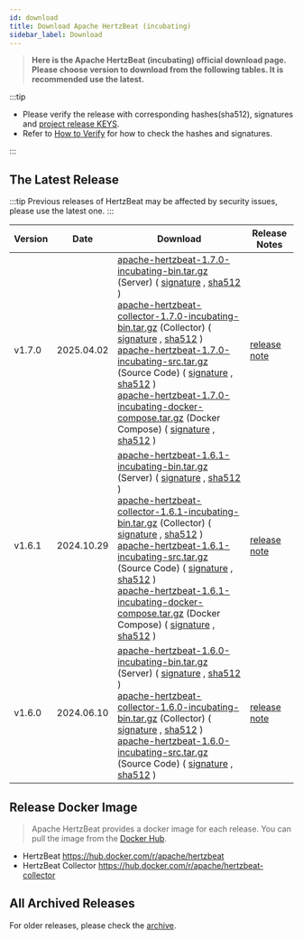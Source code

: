 ```yaml
---
id: download
title: Download Apache HertzBeat (incubating)
sidebar_label: Download
---
```


> **Here is the Apache HertzBeat (incubating) official download page.**
> **Please choose version to download from the following tables. It is recommended use the latest.**

:::tip

- Please verify the release with corresponding hashes(sha512), signatures and [project release KEYS](https://downloads.apache.org/incubator/hertzbeat/KEYS).
- Refer to [How to Verify](https://www.apache.org/dyn/closer.cgi#verify) for how to check the hashes and signatures.

:::

## The Latest Release

:::tip
Previous releases of HertzBeat may be affected by security issues, please use the latest one.
:::

| Version | Date       | Download                                                                                                                                                                                                                                                                                                                                                                                                                                                                                                                                                                                                                                                                                                                                                                                                                                                                                                                                                                                                                                                                                                                                                                                                                                                                                                                                                                                                                                                                                                                                                                                                                                                                                                                                                                                                       | Release Notes                                                |
| ------- | ---------- |----------------------------------------------------------------------------------------------------------------------------------------------------------------------------------------------------------------------------------------------------------------------------------------------------------------------------------------------------------------------------------------------------------------------------------------------------------------------------------------------------------------------------------------------------------------------------------------------------------------------------------------------------------------------------------------------------------------------------------------------------------------------------------------------------------------------------------------------------------------------------------------------------------------------------------------------------------------------------------------------------------------------------------------------------------------------------------------------------------------------------------------------------------------------------------------------------------------------------------------------------------------------------------------------------------------------------------------------------------------------------------------------------------------------------------------------------------------------------------------------------------------------------------------------------------------------------------------------------------------------------------------------------------------------------------------------------------------------------------------------------------------------------------------------------------------| ------------------------------------------------------------ |
| v1.7.0  | 2025.04.02 | [apache-hertzbeat-1.7.0-incubating-bin.tar.gz](https://www.apache.org/dyn/closer.lua/incubator/hertzbeat/1.7.0/apache-hertzbeat-1.7.0-incubating-bin.tar.gz) (Server) ( [signature](https://downloads.apache.org/incubator/hertzbeat/1.7.0/apache-hertzbeat-1.7.0-incubating-bin.tar.gz.asc) , [sha512](https://downloads.apache.org/incubator/hertzbeat/1.7.0/apache-hertzbeat-1.7.0-incubating-bin.tar.gz.sha512) ) <br/> [apache-hertzbeat-collector-1.7.0-incubating-bin.tar.gz](https://www.apache.org/dyn/closer.lua/incubator/hertzbeat/1.7.0/apache-hertzbeat-collector-1.7.0-incubating-bin.tar.gz) (Collector) ( [signature](https://downloads.apache.org/incubator/hertzbeat/1.7.0/apache-hertzbeat-collector-1.7.0-incubating-bin.tar.gz.asc) , [sha512](https://downloads.apache.org/incubator/hertzbeat/1.7.0/apache-hertzbeat-collector-1.7.0-incubating-bin.tar.gz.sha512) ) <br/> [apache-hertzbeat-1.7.0-incubating-src.tar.gz](https://www.apache.org/dyn/closer.lua/incubator/hertzbeat/1.7.0/apache-hertzbeat-1.7.0-incubating-src.tar.gz) (Source Code) ( [signature](https://downloads.apache.org/incubator/hertzbeat/1.7.0/apache-hertzbeat-1.7.0-incubating-src.tar.gz.asc) , [sha512](https://downloads.apache.org/incubator/hertzbeat/1.7.0/apache-hertzbeat-1.7.0-incubating-src.tar.gz.sha512) )  <br/> [apache-hertzbeat-1.7.0-incubating-docker-compose.tar.gz](https://www.apache.org/dyn/closer.lua/incubator/hertzbeat/1.7.0/apache-hertzbeat-1.7.0-incubating-docker-compose.tar.gz) (Docker Compose) ( [signature](https://downloads.apache.org/incubator/hertzbeat/1.7.0/apache-hertzbeat-1.7.0-incubating-docker-compose.tar.gz.asc) , [sha512](https://downloads.apache.org/incubator/hertzbeat/1.7.0/apache-hertzbeat-1.7.0-incubating-docker-compose.tar.gz.sha512) ) | [release note](https://github.com/apache/hertzbeat/releases/tag/v1.7.0) |
| v1.6.1  | 2024.10.29 | [apache-hertzbeat-1.6.1-incubating-bin.tar.gz](https://www.apache.org/dyn/closer.lua/incubator/hertzbeat/1.6.1/apache-hertzbeat-1.6.1-incubating-bin.tar.gz) (Server) ( [signature](https://downloads.apache.org/incubator/hertzbeat/1.6.1/apache-hertzbeat-1.6.1-incubating-bin.tar.gz.asc) , [sha512](https://downloads.apache.org/incubator/hertzbeat/1.6.1/apache-hertzbeat-1.6.1-incubating-bin.tar.gz.sha512) ) <br/> [apache-hertzbeat-collector-1.6.1-incubating-bin.tar.gz](https://www.apache.org/dyn/closer.lua/incubator/hertzbeat/1.6.1/apache-hertzbeat-collector-1.6.1-incubating-bin.tar.gz) (Collector) ( [signature](https://downloads.apache.org/incubator/hertzbeat/1.6.1/apache-hertzbeat-collector-1.6.1-incubating-bin.tar.gz.asc) , [sha512](https://downloads.apache.org/incubator/hertzbeat/1.6.1/apache-hertzbeat-collector-1.6.1-incubating-bin.tar.gz.sha512) ) <br/> [apache-hertzbeat-1.6.1-incubating-src.tar.gz](https://www.apache.org/dyn/closer.lua/incubator/hertzbeat/1.6.1/apache-hertzbeat-1.6.1-incubating-src.tar.gz) (Source Code) ( [signature](https://downloads.apache.org/incubator/hertzbeat/1.6.1/apache-hertzbeat-1.6.1-incubating-src.tar.gz.asc) , [sha512](https://downloads.apache.org/incubator/hertzbeat/1.6.1/apache-hertzbeat-1.6.1-incubating-src.tar.gz.sha512) )  <br/> [apache-hertzbeat-1.6.1-incubating-docker-compose.tar.gz](https://www.apache.org/dyn/closer.lua/incubator/hertzbeat/1.6.1/apache-hertzbeat-1.6.1-incubating-docker-compose.tar.gz) (Docker Compose) ( [signature](https://downloads.apache.org/incubator/hertzbeat/1.6.1/apache-hertzbeat-1.6.1-incubating-docker-compose.tar.gz.asc) , [sha512](https://downloads.apache.org/incubator/hertzbeat/1.6.1/apache-hertzbeat-1.6.1-incubating-docker-compose.tar.gz.sha512) ) | [release note](https://github.com/apache/hertzbeat/releases/tag/v1.6.1) |
| v1.6.0  | 2024.06.10 | [apache-hertzbeat-1.6.0-incubating-bin.tar.gz](https://www.apache.org/dyn/closer.lua/incubator/hertzbeat/1.6.0/apache-hertzbeat-1.6.0-incubating-bin.tar.gz) (Server) ( [signature](https://downloads.apache.org/incubator/hertzbeat/1.6.0/apache-hertzbeat-1.6.0-incubating-bin.tar.gz.asc) , [sha512](https://downloads.apache.org/incubator/hertzbeat/1.6.0/apache-hertzbeat-1.6.0-incubating-bin.tar.gz.sha512) ) <br/> [apache-hertzbeat-collector-1.6.0-incubating-bin.tar.gz](https://www.apache.org/dyn/closer.lua/incubator/hertzbeat/1.6.0/apache-hertzbeat-collector-1.6.0-incubating-bin.tar.gz) (Collector) ( [signature](https://downloads.apache.org/incubator/hertzbeat/1.6.0/apache-hertzbeat-collector-1.6.0-incubating-bin.tar.gz.asc) , [sha512](https://downloads.apache.org/incubator/hertzbeat/1.6.0/apache-hertzbeat-collector-1.6.0-incubating-bin.tar.gz.sha512) ) <br/> [apache-hertzbeat-1.6.0-incubating-src.tar.gz](https://www.apache.org/dyn/closer.lua/incubator/hertzbeat/1.6.0/apache-hertzbeat-1.6.0-incubating-src.tar.gz) (Source Code) ( [signature](https://downloads.apache.org/incubator/hertzbeat/1.6.0/apache-hertzbeat-1.6.0-incubating-src.tar.gz.asc) , [sha512](https://downloads.apache.org/incubator/hertzbeat/1.6.0/apache-hertzbeat-1.6.0-incubating-src.tar.gz.sha512) )                                                                                                                                                                                                                                                                                                                                                                                                                                                                                  | [release note](https://github.com/apache/hertzbeat/releases/tag/v1.6.0) |

## Release Docker Image

> Apache HertzBeat provides a docker image for each release. You can pull the image from the [Docker Hub](https://hub.docker.com/r/apache/hertzbeat).

- HertzBeat <https://hub.docker.com/r/apache/hertzbeat>
- HertzBeat Collector <https://hub.docker.com/r/apache/hertzbeat-collector>

## All Archived Releases

For older releases, please check the [archive](https://archive.apache.org/dist/incubator/hertzbeat/).
